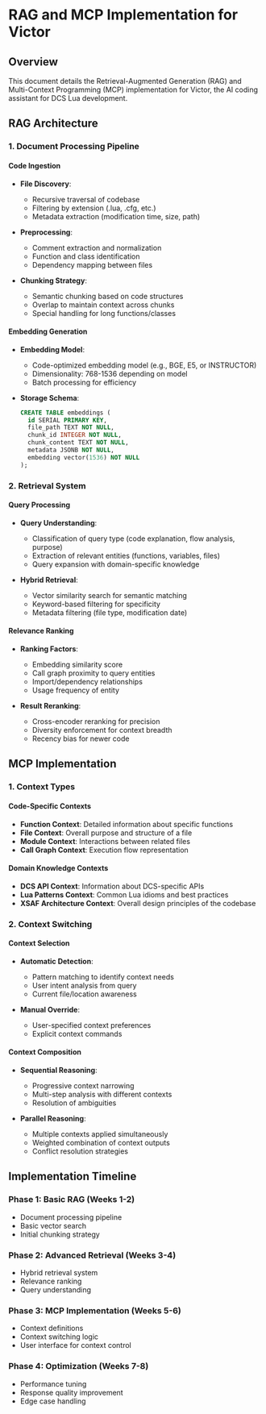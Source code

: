 # RAG and MCP Implementation for Victor

## Overview
This document details the Retrieval-Augmented Generation (RAG) and Multi-Context Programming (MCP) implementation for Victor, the AI coding assistant for DCS Lua development.

## RAG Architecture

### 1. Document Processing Pipeline

#### Code Ingestion
- **File Discovery**:
  - Recursive traversal of codebase
  - Filtering by extension (.lua, .cfg, etc.)
  - Metadata extraction (modification time, size, path)

- **Preprocessing**:
  - Comment extraction and normalization
  - Function and class identification
  - Dependency mapping between files

- **Chunking Strategy**:
  - Semantic chunking based on code structures
  - Overlap to maintain context across chunks
  - Special handling for long functions/classes

#### Embedding Generation
- **Embedding Model**:
  - Code-optimized embedding model (e.g., BGE, E5, or INSTRUCTOR)
  - Dimensionality: 768-1536 depending on model
  - Batch processing for efficiency

- **Storage Schema**:
  ```sql
  CREATE TABLE embeddings (
    id SERIAL PRIMARY KEY,
    file_path TEXT NOT NULL,
    chunk_id INTEGER NOT NULL,
    chunk_content TEXT NOT NULL,
    metadata JSONB NOT NULL,
    embedding vector(1536) NOT NULL
  );
  ```

### 2. Retrieval System

#### Query Processing
- **Query Understanding**:
  - Classification of query type (code explanation, flow analysis, purpose)
  - Extraction of relevant entities (functions, variables, files)
  - Query expansion with domain-specific knowledge

- **Hybrid Retrieval**:
  - Vector similarity search for semantic matching
  - Keyword-based filtering for specificity
  - Metadata filtering (file type, modification date)

#### Relevance Ranking
- **Ranking Factors**:
  - Embedding similarity score
  - Call graph proximity to query entities
  - Import/dependency relationships
  - Usage frequency of entity

- **Result Reranking**:
  - Cross-encoder reranking for precision
  - Diversity enforcement for context breadth
  - Recency bias for newer code

## MCP Implementation

### 1. Context Types

#### Code-Specific Contexts
- **Function Context**: Detailed information about specific functions
- **File Context**: Overall purpose and structure of a file
- **Module Context**: Interactions between related files
- **Call Graph Context**: Execution flow representation

#### Domain Knowledge Contexts
- **DCS API Context**: Information about DCS-specific APIs
- **Lua Patterns Context**: Common Lua idioms and best practices
- **XSAF Architecture Context**: Overall design principles of the codebase

### 2. Context Switching

#### Context Selection
- **Automatic Detection**:
  - Pattern matching to identify context needs
  - User intent analysis from query
  - Current file/location awareness

- **Manual Override**:
  - User-specified context preferences
  - Explicit context commands

#### Context Composition
- **Sequential Reasoning**:
  - Progressive context narrowing
  - Multi-step analysis with different contexts
  - Resolution of ambiguities

- **Parallel Reasoning**:
  - Multiple contexts applied simultaneously
  - Weighted combination of context outputs
  - Conflict resolution strategies

## Implementation Timeline

### Phase 1: Basic RAG (Weeks 1-2)
- Document processing pipeline
- Basic vector search
- Initial chunking strategy

### Phase 2: Advanced Retrieval (Weeks 3-4)
- Hybrid retrieval system
- Relevance ranking
- Query understanding

### Phase 3: MCP Implementation (Weeks 5-6)
- Context definitions
- Context switching logic
- User interface for context control

### Phase 4: Optimization (Weeks 7-8)
- Performance tuning
- Response quality improvement
- Edge case handling